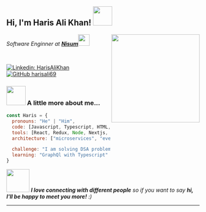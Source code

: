 <h2> Hi, I'm Haris Ali Khan! <img src="https://media.giphy.com/media/mGcNjsfWAjY5AEZNw6/giphy.gif" width="50"></h2>
<img align='right' src="https://media.giphy.com/media/ieyl9zmCjO4b4t6qoY/giphy.gif" width="230">
<p><em>Software Enginner at <b><a href="https://www.nisum.com/">Nisum</a></b><img src="https://media.giphy.com/media/fYSnHlufseco8Fh93Z/giphy.gif" width="30"></br> 
</em></p></br>

[![Linkedin: HarisAliKhan](https://img.shields.io/badge/LinkedIn-0077B5?style=flat-square&logo=Linkedin&logoColor=white&link=https://www.linkedin.com/in/haris-ali-khan-3b08a7137/)](https://www.linkedin.com/in/haris-ali-khan-3b08a7137/)
[![GitHub harisali69](https://img.shields.io/github/followers/harisali69?label=follow&style=social)](https://github.com/harisali69)


### <img src="https://media.giphy.com/media/VgCDAzcKvsR6OM0uWg/giphy.gif" width="50"> A little more about me...  

```javascript
const Haris = {
  pronouns: "He" | "Him",
  code: [Javascript, Typescript, HTML, CSS, C#],
  tools: [React, Redux, Node, Nextjs, Styled-Components, Jest, Docker],
  architecture: ["microservices", "event-driven"],

  challenge: "I am solving DSA problems",
  learning: "GraphQl with Typescript"
}
```

<img src="https://media.giphy.com/media/LnQjpWaON8nhr21vNW/giphy.gif" width="60"> <em><b>I love connecting with different people</b> so if you want to say <b>hi, I'll be happy to meet you more!</b> :)</em>

---

